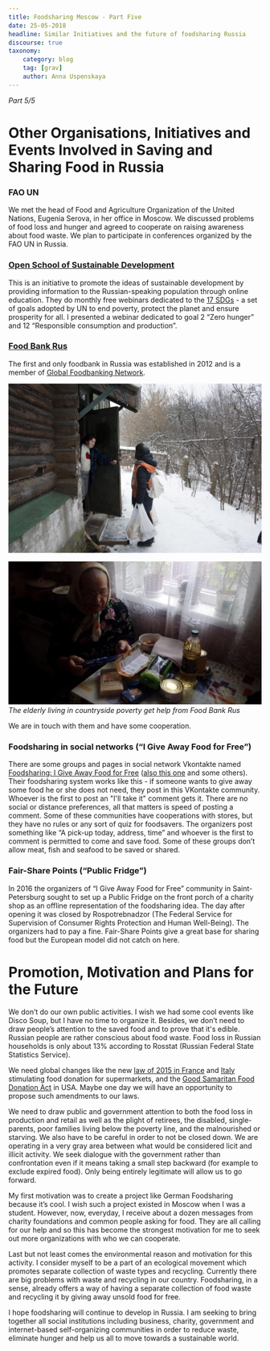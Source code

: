 ```yaml
---
title: Foodsharing Moscow - Part Five
date: 25-05-2018
headline: Similar Initiatives and the future of foodsharing Russia
discourse: true
taxonomy:
    category: blog
    tag: [grav]
    author: Anna Uspenskaya
---
```


_Part 5/5_

# Other Organisations, Initiatives and Events Involved in Saving and Sharing Food in Russia

### FAO UN
We met the head of Food and Agriculture Organization of the United Nations, Eugenia Serova, in her office in Moscow. We discussed problems of food loss and hunger and agreed to cooperate on raising awareness about food waste. We plan to participate in conferences organized by the FAO UN in Russia.

### [Open School of Sustainable Development](http://www.openshkola.org/open-school-of-sustainable-development/)
This is an initiative to promote the ideas of sustainable development by providing information to the Russian-speaking population through online education. They do monthly free webinars dedicated to the [17 SDGs](https://www.un.org/sustainabledevelopment/sustainable-development-goals/)  - a set of goals adopted by UN to end poverty, protect the planet and ensure prosperity for all.
I presented a webinar dedicated to goal 2 “Zero hunger” and 12 “Responsible consumption and production”.

### [Food Bank Rus](http://foodbankrus.ru/en)
The first and only foodbank in Russia was established in 2012 and is a member of [Global Foodbanking Network](https://www.foodbanking.org/what-we-do/our-global-reach/).

![](foodbank1.jpg)

![](foodbank2.jpg)
_The elderly living in countryside poverty get help from Food Bank Rus_

We are in touch with them and have some cooperation.

### Foodsharing in social networks (“I Give Away Food for Free”)
There are some groups and pages in social network Vkontakte named [Foodsharing: I Give Away Food for Free](https://vk.com/sharingfood) ([also this one](https://vk.com/food_sharing) and some others). Their foodsharing system works like this - if someone wants to give away some food he or she does not need, they post in this VKontakte community. Whoever is the first to post an "I'll take it" comment gets it. There are no social or distance preferences, all that matters is speed of posting a comment. Some of these communities have cooperations with stores, but they have no rules or any sort of quiz for foodsavers. The organizers post something like “A pick-up today, address, time” and whoever is the first to comment is permitted to come and save food. Some of these groups don’t allow meat, fish and seafood to be saved or shared.

### Fair-Share Points (“Public Fridge”)
In 2016 the organizers of “I Give Away Food for Free” community in Saint-Petersburg sought to set up a Public Fridge on the front porch of a charity shop as an offline representation of the foodsharing idea. The day after opening it was closed by Rospotrebnadzor (The Federal Service for Supervision of Consumer Rights Protection and Human Well-Being). The organizers had to pay a fine. Fair-Share Points give a great base for sharing food but the European model did not catch on here.

# Promotion, Motivation and Plans for the Future
We don’t do our own public activities. I wish we had some cool events like Disco Soup, but I have no time to organize it. Besides, we don’t need to draw people’s attention to the saved food and to prove that it's edible. Russian people are rather conscious about food waste. Food loss in Russian households is only about 13% according to Rosstat (Russian Federal State Statistics Service).

We need global changes like the new [law of 2015 in France](https://ec.europa.eu/food/sites/food/files/safety/docs/fw_eu-platform_20170331_pres-10.pdf) and [Italy](https://foodlawlatest.com/2016/11/26/the-italian-law-against-food-waste/) stimulating food donation for supermarkets, and the [Good Samaritan Food Donation Act](https://en.wikipedia.org/wiki/Bill_Emerson_Good_Samaritan_Act_of_1996) in USA. Maybe one day we will have an opportunity to propose such amendments to our laws.

We need to draw public and government attention to both the food loss in production and retail as well as the plight of retirees, the disabled, single-parents, poor families living below the poverty line, and the malnourished or starving. We also have to be careful in order to not be closed down. We are operating in a very gray area between what would be considered licit and illicit activity. We seek dialogue with the government rather than confrontation even if it means taking a small step backward (for example to exclude expired food). Only being entirely legitimate will allow us to go forward.

My first motivation was to create a project like German Foodsharing because it’s cool. I wish such a project existed in Moscow when I was a student. However, now, everyday, I receive about a dozen messages from charity foundations and common people asking for food. They are all calling for our help and so this has become the strongest motivation for me to seek out more organizations with who we can cooperate.

Last but not least comes the environmental reason and motivation for this activity. I consider myself to be a part of an ecological movement which promotes separate collection of waste types and recycling. Currently there are big problems with waste and recycling in our country. Foodsharing, in a sense, already offers a way of having a separate collection of food waste and recycling it by giving away unsold food for free.

I hope foodsharing will continue to develop in Russia. I am seeking to bring together all social institutions including business, charity, government and internet-based self-organizing communities in order to reduce waste, eliminate hunger and help us all to move towards a sustainable world.
